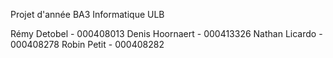Projet d'année BA3 Informatique ULB

Rémy Detobel - 000408013
Denis Hoornaert - 000413326
Nathan Licardo - 000408278
Robin Petit - 000408282

